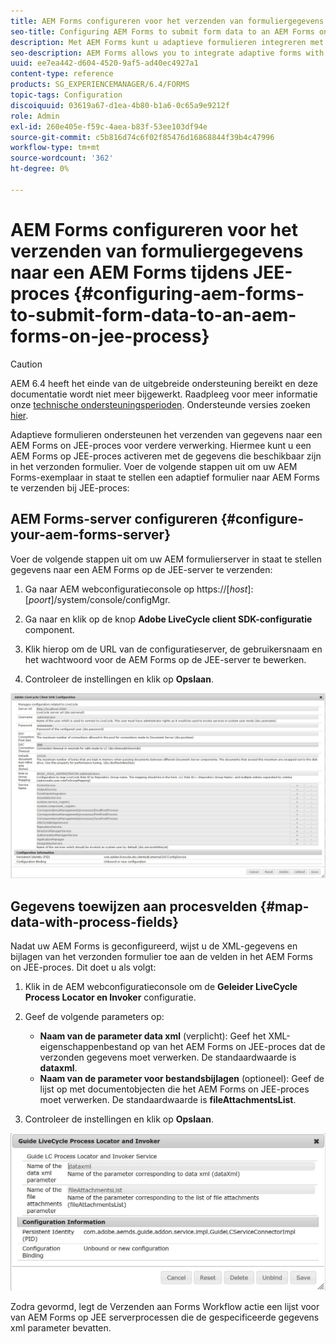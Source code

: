 ```yaml
---
title: AEM Forms configureren voor het verzenden van formuliergegevens naar een AEM Forms tijdens JEE-proces
seo-title: Configuring AEM Forms to submit form data to an AEM Forms on JEE process
description: Met AEM Forms kunt u adaptieve formulieren integreren met AEM Forms op JEE-processen voor de verwerking van formuliergegevens.
seo-description: AEM Forms allows you to integrate adaptive forms with AEM Forms on JEE processes for processing form data.
uuid: ee7ea442-d604-4520-9af5-ad40ec4927a1
content-type: reference
products: SG_EXPERIENCEMANAGER/6.4/FORMS
topic-tags: Configuration
discoiquuid: 03619a67-d1ea-4b80-b1a6-0c65a9e9212f
role: Admin
exl-id: 260e405e-f59c-4aea-b83f-53ee103df94e
source-git-commit: c5b816d74c6f02f85476d16868844f39b4c47996
workflow-type: tm+mt
source-wordcount: '362'
ht-degree: 0%

---
```


# AEM Forms configureren voor het verzenden van formuliergegevens naar een AEM Forms tijdens JEE-proces {#configuring-aem-forms-to-submit-form-data-to-an-aem-forms-on-jee-process}

>[!CAUTION]
>
>AEM 6.4 heeft het einde van de uitgebreide ondersteuning bereikt en deze documentatie wordt niet meer bijgewerkt. Raadpleeg voor meer informatie onze [technische ondersteuningsperioden](https://helpx.adobe.com/support/programs/eol-matrix.html). Ondersteunde versies zoeken [hier](https://experienceleague.adobe.com/docs/).

Adaptieve formulieren ondersteunen het verzenden van gegevens naar een AEM Forms on JEE-proces voor verdere verwerking. Hiermee kunt u een AEM Forms op JEE-proces activeren met de gegevens die beschikbaar zijn in het verzonden formulier. Voer de volgende stappen uit om uw AEM Forms-exemplaar in staat te stellen een adaptief formulier naar AEM Forms te verzenden bij JEE-proces:

## AEM Forms-server configureren {#configure-your-aem-forms-server}

Voer de volgende stappen uit om uw AEM formulierserver in staat te stellen gegevens naar een AEM Forms op de JEE-server te verzenden:

1. Ga naar AEM webconfiguratieconsole op https://[*host*]:[*poort*]/system/console/configMgr.

1. Ga naar en klik op de knop **Adobe LiveCycle client SDK-configuratie** component.
1. Klik hierop om de URL van de configuratieserver, de gebruikersnaam en het wachtwoord voor de AEM Forms op de JEE-server te bewerken.
1. Controleer de instellingen en klik op **Opslaan**.

![Adobe LiveCycle Client SDK-configuratie](assets/clientsdkconfiguration.jpg)

## Gegevens toewijzen aan procesvelden {#map-data-with-process-fields}

Nadat uw AEM Forms is geconfigureerd, wijst u de XML-gegevens en bijlagen van het verzonden formulier toe aan de velden in het AEM Forms on JEE-proces. Dit doet u als volgt:

1. Klik in de AEM webconfiguratieconsole om de **Geleider LiveCycle Process Locator en Invoker** configuratie.
1. Geef de volgende parameters op:

   * **Naam van de parameter data xml** (verplicht): Geef het XML-eigenschappenbestand op van het AEM Forms on JEE-proces dat de verzonden gegevens moet verwerken. De standaardwaarde is **dataxml**.
   * **Naam van de parameter voor bestandsbijlagen** (optioneel): Geef de lijst op met documentobjecten die het AEM Forms on JEE-proces moet verwerken. De standaardwaarde is **fileAttachmentsList**.

1. Controleer de instellingen en klik op **Opslaan**.

![Geleider LiveCycle Process Locator en Invoker](assets/test3.jpg)

Zodra gevormd, legt de Verzenden aan Forms Workflow actie een lijst voor van AEM Forms op JEE serverprocessen die de gespecificeerde gegevens xml parameter bevatten.

